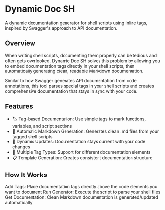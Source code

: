 # Dynamic Doc SH

A dynamic documentation generator for shell scripts using inline tags, inspired by Swagger's approach to API documentation.

## Overview

When writing shell scripts, documenting them properly can be tedious and often gets overlooked. Dynamic Doc SH solves this problem by allowing you to embed documentation tags directly in your shell scripts, then automatically generating clean, readable Markdown documentation.

Similar to how Swagger generates API documentation from code annotations, this tool parses special tags in your shell scripts and creates comprehensive documentation that stays in sync with your code.

## Features

 - 🏷️ Tag-based Documentation: Use simple tags to mark functions, variables, and script sections
 - 📝 Automatic Markdown Generation: Generates clean .md files from your tagged shell scripts
 - 🔄 Dynamic Updates: Documentation stays current with your code changes
 - 🎯 Multiple Tag Types: Support for different documentation elements
 - 📋 Template Generation: Creates consistent documentation structure

## How It Works

Add Tags: Place documentation tags directly above the code elements you want to document
Run Generator: Execute the script to parse your shell files
Get Documentation: Clean Markdown documentation is generated/updated automatically

